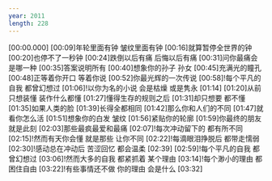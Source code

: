 ```yaml
---
year: 2011
length: 228
---
```

[00:00.000]
[00:09]年轮里面有钟 皱纹里面有钟
[00:16]就算暂停全世界的钟
[00:20]也停不了一秒钟
[00:24]跌倒以后有痛 后悔以后有痛
[00:31]问你最痛会是哪一种
[00:35]答案说明所有
[00:40]想象你的孙子 孙女
[00:45]充满光的瞳孔
[00:48]正等着你开口 等着你说
[00:52]你最光辉的一次传说
[00:58]!每个平凡的自我 都曾幻想过
[01:06]!以你为名的小说 会是枯燥 或是隽永
[01:14]
[01:20]从前只想装懂 装作什么都懂
[01:27]懂得生存的规则之后
[01:31]却只想要 都不懂
[01:35]如果人类的脸
[01:39]长得全都相同
[01:42]那么你和人们的不同
[01:47]就看你怎么活
[01:51]想象你的白发 皱纹
[01:56]紧贴你的轮廓
[01:59]你最终的朋友 就是此刻
[02:03]那些最疯最爱和最痛
[02:07]!每次冲动留下的 都有所不同
[02:15]!然而有天你会懂 就是那些 让你不同
[02:22]!每滴眼泪挣脱后 都带走懦弱
[02:30]!感动总在冲动后 苦涩回忆 都会温柔
[02:39]
[02:59]!每个平凡的自我 都曾幻想过
[03:06]!然而大多的自我 都紧抓着 某个理由
[03:14]!每个渺小的理由 都困住自由
[03:22]!有些事情还不做 你的理由 会是什么
[03:32]
